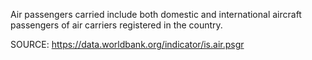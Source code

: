 Air passengers carried include both domestic and international aircraft passengers of air carriers registered in the country.

SOURCE: https://data.worldbank.org/indicator/is.air.psgr